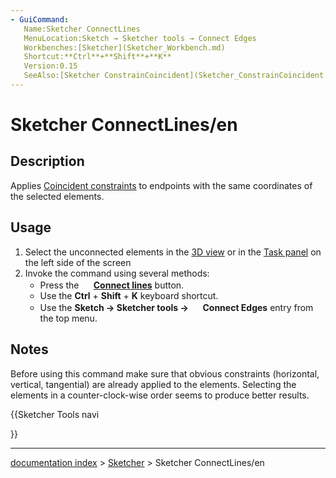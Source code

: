 ```yaml
---
- GuiCommand:
   Name:Sketcher ConnectLines
   MenuLocation:Sketch → Sketcher tools → Connect Edges
   Workbenches:[Sketcher](Sketcher_Workbench.md)
   Shortcut:**Ctrl**+**Shift**+**K**
   Version:0.15
   SeeAlso:[Sketcher ConstrainCoincident](Sketcher_ConstrainCoincident.md)
---
```


# Sketcher ConnectLines/en

## Description

Applies [Coincident constraints](Sketcher_ConstrainCoincident.md) to endpoints with the same coordinates of the selected elements.

## Usage

1.  Select the unconnected elements in the [3D view](3D_view.md) or in the [Task panel](Task_panel.md) on the left side of the screen
2.  Invoke the command using several methods:
    -   Press the **<img src=images/Sketcher_ConnectLines.svg style="width:16px"> [Connect lines](Sketcher_ConnectLines.md)** button.
    -   Use the **Ctrl** + **Shift** + **K** keyboard shortcut.
    -   Use the **Sketch → Sketcher tools → <img src=images/Sketcher_ConnectLines.svg style="width:16px"> Connect Edges** entry from the top menu.

## Notes

Before using this command make sure that obvious constraints (horizontal, vertical, tangential) are already applied to the elements. Selecting the elements in a counter-clock-wise order seems to produce better results.





{{Sketcher Tools navi

}}

---
[documentation index](../README.md) > [Sketcher](Sketcher_Workbench.md) > Sketcher ConnectLines/en
